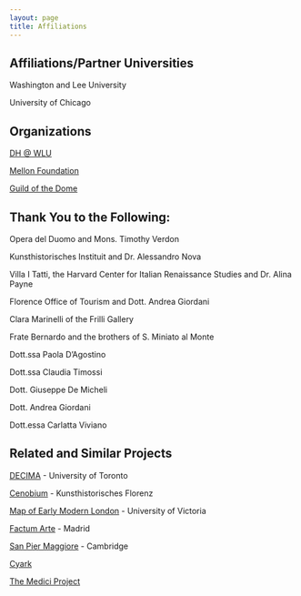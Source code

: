 ```yaml
---
layout: page
title: Affiliations
---
```


## Affiliations/Partner Universities

Washington and Lee University

University of Chicago

<!--University of Toronto-->

## Organizations

[DH @ WLU](https://digitalhumanities.wlu.edu/)

[Mellon Foundation](https://mellon.org/)

[Guild of the Dome](http://www.guildofthedome.com/)

## Thank You to the Following:

Opera del Duomo and Mons. Timothy Verdon

Kunsthistorisches Instituit and Dr. Alessandro Nova

Villa I Tatti, the Harvard Center for Italian Renaissance Studies and Dr. Alina Payne

Florence Office of Tourism and Dott. Andrea Giordani

Clara Marinelli of the Frilli Gallery

Frate Bernardo and the brothers of S. Miniato al Monte

Dott.ssa Paola D’Agostino

Dott.ssa Claudia Timossi

Dott. Giuseppe De Micheli

Dott. Andrea Giordani

Dott.essa Carlatta Viviano

## Related and Similar Projects

[DECIMA](https://decima-map.net/) - University of Toronto

[Cenobium](https://www.khi.fi.it/4824501/cenobium) - Kunsthistorisches Florenz

[Map of Early Modern London](https://mapoflondon.uvic.ca/) - University of Victoria

[Factum Arte](http://www.factum-arte.com/) - Madrid

[San Pier Maggiore](https://www.youtube.com/watch?v=ZUXa1nDtOB0) - Cambridge

[Cyark](http://www.cyark.org/)

[The Medici Project](http://www.medici.org/)

